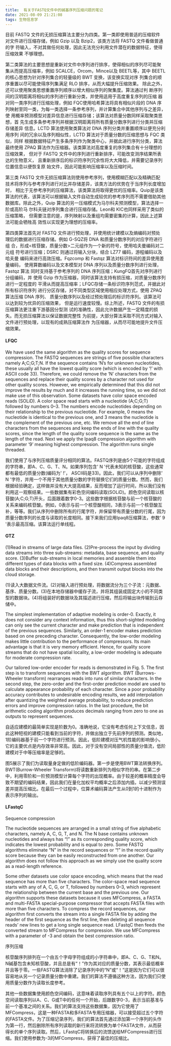 ```yaml
---
title:  有关于FASTQ文件中的碱基序列压缩问题的笔记
date: 2021-08-09 21:21:08
tags: 生物信息学
---
```


目前 FASTQ 文件的无损压缩算法主要分为四类。第一类即使用普适的压缩软件 对文件进行压缩存储，例如 Gzip 以及 Bzip2，该类方法将 FASTQ 文件看做普通的字 符输入，不对其做任何处理，因此无法充分利用文件潜在的数据特征，使得压缩效果 不够理想。

第二类算法的主要思想是重新对文件中序列进行排序，使得相似的序列尽可能聚 集从而提高压缩率，例如 SCALCE，Orcom，Mince以及 BEETL等，其中 BEETL 的核心思想为针对序列集合的轻量级的 BWT 变换，该变换实现对序 列集合的顺序重置以尽可能使得序列集满足 RLO 排序，从而大幅提升压缩效果。 除此之外，还可以使用聚类思想重置序列顺序以增大相似序列的聚集度。算法通过判 断序列间的汉明距离将相似的序列进行重新分类，并使用适用于高度重复序列的压缩 器对同一类序列进行压缩处理，例如 FQC使用哈希算法将具有相似片段的 DNA 序 列映射至同一类，为每一类选择一条参考序列，并计算集合中其他序列与之差异，使 用概率预测模型对差异信息进行压缩存储；该算法对质量分数同样采取聚类思想，首 先生成多条参考序列并根据汉明距离将所有质量分数序列进行分类并压缩存储差异 信息。LCTD 算法使用聚类算法对 DNA 序列分类并重置顺序以便充分利用序列 间的冗余以及序列相似性，LCTD 算法对于质量分数的压缩思想与 FQC 类似，同样 根据数据特征产生多条序列作为聚类中心，并据此进行序列分类，算法最终使用 ZPAQ 算法作为压缩器。该类算法对高度重复的序列集合有十分理想的压缩效果， 但对于 FASTQ 文件中的序列进行重新排序，可能改变测序结果所表达的生物意义， 且重新排序后的标识符序列冗余性将大大降低，并需要记录序列位置信息以便恢复原 始文件，因此可能影响压缩率以及压缩时间。

第三类 FASTQ 文件无损压缩算法则使用参考序列，使用模糊匹配以及精确匹配 技术将序列与参考序列进行对比并存储差异，该类方法的优势在于当序列长度增加时， 相比于无参考序列的压缩算法，该类算法将取得更优的压缩率。Quip是该类算法的代表，该算法可以根据输入文件自动生成较优的参考序列而不需要借助其他数据库。除此之外，Quip 算法的另一压缩模式为马尔科夫预测模型，算法选择一阶或高阶马 尔科夫链对序列集合进行压缩存储。Leon和 KIC也同样采用了类似的压缩策略， 但需要注意的是，序列映射以及重组均需要密集的计算，因此上述算法可能会牺牲高 效性以实现更为理想的压缩率。

第四类算法首先对 FASTQ 文件进行预处理，并使用统计建模以及熵编码对预处 理后的数据进行压缩存储。例如 G-SQZ将 DNA 和质量分数序列的对应字符进行组 合，形成<核苷酸，质量分数>二元组作为一个新的符号，使用哈夫曼编码对二元组 符号进行压缩；DSRC 则通过将输入分块，结合 LZ77 编码，游程编码以及哈夫曼 编码来进行高效压缩。Fqzcomp 和 Fastqz 算法对标识符间的差异使用差量编码， 使用算数编码以及文本模型对 DNA 序列以及质量分数序列进行处理，Fastqz 算法 同时支持基于参考序列的 DNA 序列压缩；KungFQ首先对序列进行分组编码，并 使用 Gzip 作为压缩器，同时该算法支持有损压缩，对质量分数序列进行一定程度的 平滑从而提高压缩率；LFQC存储一条标识符序列范式，并据此对所有标识符序列 进行分区存储，对不同类型区域使用相应处理方式，使用 ZPAQ 算法压缩 DNA 序列、 质量分数序列以及经过预处理后的标识符序列。该算法可以达到较为优异的压缩效果， 但是运行速度较慢。综上所述，FASTQ 文件的有损压缩算法更注重下游基因分型测 试的准确性，因此允许数据产生一定精度的损失。而无损压缩算法以保证数据完整性 为前提，大部分算法采取不同方式对输入文件进行预处理，以现有的成熟压缩算法作 为压缩器，从而尽可能地提升文件压缩效果。

 

#### LFQC

We have used the same algorithm as the quality scores for sequence compression. The FASTQ sequences are strings of five possible characters namely A;C;G;T;N. If the sequence contains ‘N’s for unknown nucleotides, these usually all have the lowest quality score (which is encoded by ‘!’ with ASCII code 33). Therefore, we could remove the ‘N’ characters from the sequences and replace their quality scores by a character not used for other quality scores. However, we empirically determined that this did not improve the results by much and it increases the running time, so we did not make use of this observation. Some datasets have color space encoded reads (SOLiD). A color space read starts with a nucleotide (A;C;G;T) followed by numbers 0–3. The numbers encode nucleotides depending on their relationship to the previous nucleotide. For example, 0 means the nucleotide is identical to the previous one, and 3 means the nucleotide is the complement of the previous one, etc. We remove all the end of line characters from the sequences and keep the ends of line with the quality scores, since the length of the quality score sequence is the same as the length of the read. Next we apply the lpaq8 compression algorithm with parameter ‘9’ meaning highest compression. The algorithm runs single threaded.

我们使用了与序列压缩质量评分相同的算法。FASTQ序列是由5个可能的字符组成的字符串，即A、C、G、T、N。如果序列包含' N '代表未知的核苷酸，这些通常都有最低的质量分数(编码为' !'， ASCII码是33)。因此，我们可以从序列中删除' N '字符，并用一个不用于其他质量分数的字符替换它们的质量分数。然而，我们根据经验确定，这样做并没有大大提高结果，反而增加了运行时间，所以我们没有利用这一观察结果。一些数据集有彩色空间编码读取(SOLiD)。颜色空间读取以核苷酸(A;C;G;T)开头，后面跟着数字0-3。这些数字根据核苷酸与前一个核苷酸的关系来编码核苷酸。例如，0表示与前一个核苷酸相同，3表示与前一个核苷酸互补，等等。我们从序列中删除所有的行尾字符，并保留带有质量分数的行尾，因为质量分数序列的长度与读取的长度相同。接下来我们应用lpaq8压缩算法，参数' 9 '表示最高压缩。该算法运行单线程。

 

#### GTZ

(1)Read in streams of large data files. (2)Pre-process the input by dividing data streams into three sub-streams: metadata, base sequence, and quality score. (3)Buffer sub-streams in local memories and assemble them into different types of data blocks with a fixed size. (4)Compress assembled data blocks and their descriptions, and then transmit output blocks into the cloud storage.

(1)读入大数据文件流。(2)对输入进行预处理，将数据流分为三个子流：元数据、基序、质量分数。(3)在本地存储器中缓存子流，并将其组装成固定大小的不同类型的数据块。(4)将组装好的数据块及其描述进行压缩，然后将输出块传输到云存储中。

 

The simplest implementation of adaptive modeling is order-0. Exactly, it does not consider any context information, thus this short-sighted modeling can only see the current character and make prediction that is independent of the previous sequences. Similarly, an order-1 encoder makes prediction based on one preceding character. Consequently, the low-order modeling makes little contribution to the performance of compressors. Its main advantage is that it is very memory efficient. Hence, for quality score streams that do not have spatial locality, a low-order modeling is adequate for moderate compression rate. 

 Our tailored low-order encoder for reads is demonstrated in Fig. 5. The first step is to transform sequences with the BWT algorithm. BWT (Burrows-Wheeler transform) rearranges reads into runs of similar characters. In the second step, the zero-order and the first-order prediction model are used to calculate appearance probability of each character. Since a poor probability accuracy contributes to undesirable encoding results, we add interpolation after quantizing the weighted average probability, to reduce prediction errors and improve compression ratios. In the last procedure, the bit arithmetic coding algorithm produces decimals ranging from zero to one as outputs to represent sequences.

自适应建模的最简单实现是阶数为0。准确地说，它没有考虑任何上下文信息，因此这种短视的建模只能看到当前的字符，并做出独立于先前序列的预测。类似地，1阶编码器基于前一个字符进行预测。因此，低阶建模对压气机性能的影响很小。它的主要优点是内存效率非常高。因此，对于没有空间局部性的质量分值流，低阶建模对于中等压缩率是足够的。

图5展示了我们为读取量身定做的低阶编码器。第一步是使用BWT算法转换序列。BWT(Burrow-Wheeler Transform)将读数重新排列为相似字符的串。在第二步中，利用零阶和一阶预测模型计算每个字符的出现概率。由于较差的概率精度会导致不期望的编码结果，因此我们在量化加权平均概率之后添加内插，以减少预测误差并提高压缩比。在最后一个过程中，位算术编码算法产生从0到1的十进制作为表示序列的输出。

 

#### LFastqC

Sequence compression 

The nucleotide sequences are arranged in a small string of five alphabetic characters, namely A, C, G, T, and N. The N base contains unknown nucleotides and always has “!” as its corresponding quality score, which indicates the lowest probability and is equal to zero. Some FASTQ algorithms eliminate “N” in the record sequences or “!” in the record quality score because they can be easily reconstructed from one another. Our algorithm does not follow this approach as we simply use the quality score as a read-length reference. 

Some other datasets use color space encoding, which means that the read sequence has more than five characters. The color-space read sequence starts with any of A, C, G, or T, followed by numbers 0–3, which represent the relationship between the current base and the previous one. Our algorithm supports these datasets because it uses MFCompress, a FASTA and multi-FASTA special-purpose compressor that accepts FASTA files with more than five characters. To compress the record sequences, our algorithm first converts the stream into a single FASTA file by adding the header of the first sequence as the first line, then deleting all sequence reads’ new lines to get a long single sequence read. LFastqC then feeds the converted stream to MFCompress for compression. We use MFCompress with a parameter of -3 and obtain the best compression ratio.

序列压缩

核苷酸序列排列在一个由五个字母字符组成的小字符串中，即A、C、G、T和N。N碱基包含未知核苷酸，并且总是有“！”作为其对应的质量分数，其表示最低概率并且等于零。一些FASTQ算法消除了记录序列中的“N”或“！”这是因为它们可以很容易地从另一个记录质量分数中重建。我们的算法不遵循这种方法，因为我们只使用质量分数作为读取长度参考。

其他一些数据集使用颜色空间编码，这意味着读取序列具有五个以上的字符。颜色空间读取序列以A、C、G或T中的任何一个开始，后跟数字0-3，表示当前基准与前一个基准之间的关系。我们的算法支持这些数据集，因为它使用了MFCompress，这是一种FASTA和多FASTA专用压缩器，可以接受超过五个字符的FASTA文件。为了压缩记录序列，我们的算法首先通过添加第一个序列的头作为第一行，然后删除所有序列读取的新行来将流转换为单个FASTA文件，从而获得长的单个序列读取。然后，LFastqC将转换后的流馈送给MFCompress进行压缩。我们使用参数为-3的MFCompress，获得了最佳的压缩比。
